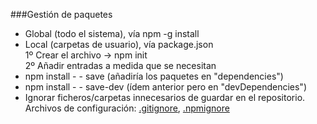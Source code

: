 ###Gestión de paquetes
- Global (todo el sistema), vía npm -g install  
- Local (carpetas de usuario), vía package.json  
  1º Crear el archivo -> npm init  
  2º Añadir entradas a medida que se necesitan  
 - npm install - - save (añadiría los paquetes en "dependencies")  
 - npm install - - save-dev (ídem anterior pero en "devDependencies")  
- Ignorar ficheros/carpetas innecesarios de guardar en el repositorio.    
 Archivos de configuración: [.gitignore](https://git-scm.com/book/en/v2/Git-Basics-Recording-Changes-to-the-Repository#Ignoring-Files), [.npmignore](https://docs.npmjs.com/misc/developers#keeping-files-out-of-your-package)
